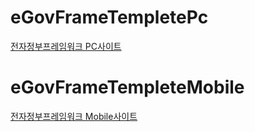 # eGovFrameTempletePc
[전자정부프레임워크 PC사이트](http://gta5544.cafe24.com/eGovFramePc/)
# eGovFrameTempleteMobile
[전자정부프레임워크 Mobile사이트](http://gta5544.cafe24.com/eGovFrameMobile/)

